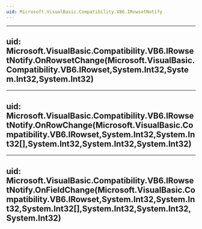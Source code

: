 ```yaml
---
uid: Microsoft.VisualBasic.Compatibility.VB6.IRowsetNotify
---
```


---
uid: Microsoft.VisualBasic.Compatibility.VB6.IRowsetNotify.OnRowsetChange(Microsoft.VisualBasic.Compatibility.VB6.IRowset,System.Int32,System.Int32,System.Int32)
---

---
uid: Microsoft.VisualBasic.Compatibility.VB6.IRowsetNotify.OnRowChange(Microsoft.VisualBasic.Compatibility.VB6.IRowset,System.Int32,System.Int32[],System.Int32,System.Int32,System.Int32)
---

---
uid: Microsoft.VisualBasic.Compatibility.VB6.IRowsetNotify.OnFieldChange(Microsoft.VisualBasic.Compatibility.VB6.IRowset,System.Int32,System.Int32,System.Int32[],System.Int32,System.Int32,System.Int32)
---
